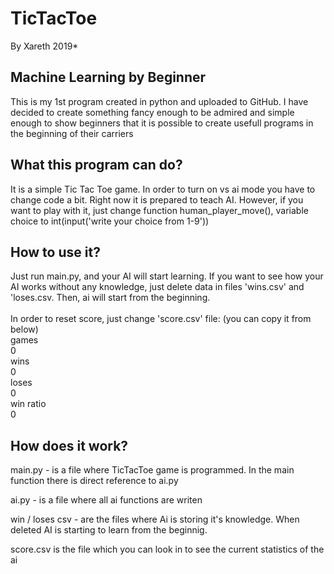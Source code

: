 # TicTacToe
By Xareth 2019*
<h2>Machine Learning by Beginner</h2>
<p>This is my 1st program created in python and uploaded to GitHub. 
I have decided to create something fancy enough to be admired and simple 
enough to show beginners that it is possible to create usefull programs in the 
 beginning of their carriers</p>
 
<h2>What this program can do?</h2>
It is a simple Tic Tac Toe game. In order to turn on vs ai mode you have to 
change code a bit. Right now it is prepared to teach AI. However, if you 
want to play with it, just change function human_player_move(), variable choice
to int(input('write your choice from 1-9'))

<h2>How to use it?</h2>
Just run main.py, and your AI will start learning. If you want to see how your AI
works without any knowledge, just delete data in files 'wins.csv' and 'loses.csv.
Then, ai will start from the beginning. <br><br>
In order to reset score, just change 'score.csv' file: (you can copy it from below) <br>
games<br>
0<br>
wins<br>
0<br>
loses<br>
0<br>
win ratio<br>
0<br>

<h2>How does it work?</h2>
<p>main.py - is a file where TicTacToe game is programmed. In the main function 
there is direct reference to ai.py<br></p>
<p>ai.py - is a file where all ai functions are writen </p>
<p>win / loses csv - are the files where Ai is storing it's knowledge. When deleted
AI is starting to learn from the beginnig.</p> 
<p>score.csv is the file which you can look in to see the current statistics of the
ai</p>
